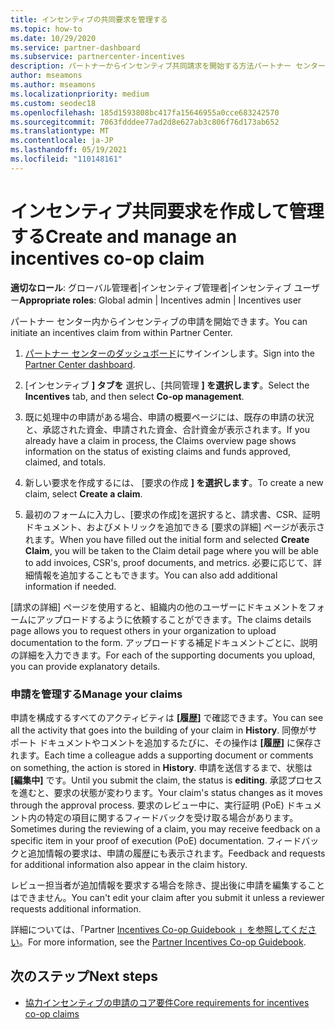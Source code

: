 ```yaml
---
title: インセンティブの共同要求を管理する
ms.topic: how-to
ms.date: 10/29/2020
ms.service: partner-dashboard
ms.subservice: partnercenter-incentives
description: パートナーからインセンティブ共同請求を開始する方法パートナー センター。 申請を構成するすべてのアクティビティは履歴で確認できます。
author: mseamons
ms.author: mseamons
ms.localizationpriority: medium
ms.custom: seodec18
ms.openlocfilehash: 185d1593808bc417fa15646955a0cce683242570
ms.sourcegitcommit: 7063fdddee77ad2d8e627ab3c806f76d173ab652
ms.translationtype: MT
ms.contentlocale: ja-JP
ms.lasthandoff: 05/19/2021
ms.locfileid: "110148161"
---
```

# <a name="create-and-manage-an-incentives-co-op-claim"></a><span data-ttu-id="c110a-104">インセンティブ共同要求を作成して管理する</span><span class="sxs-lookup"><span data-stu-id="c110a-104">Create and manage an incentives co-op claim</span></span>

<span data-ttu-id="c110a-105">**適切なロール**: グローバル管理者|インセンティブ管理者|インセンティブ ユーザー</span><span class="sxs-lookup"><span data-stu-id="c110a-105">**Appropriate roles**: Global admin | Incentives admin | Incentives user</span></span>

<span data-ttu-id="c110a-106">パートナー センター内からインセンティブの申請を開始できます。</span><span class="sxs-lookup"><span data-stu-id="c110a-106">You can initiate an incentives claim from within Partner Center.</span></span>

1. <span data-ttu-id="c110a-107">[パートナー センターのダッシュボード](https://partner.microsoft.com/dashboard/)にサインインします。</span><span class="sxs-lookup"><span data-stu-id="c110a-107">Sign into the [Partner Center dashboard](https://partner.microsoft.com/dashboard/).</span></span>

2. <span data-ttu-id="c110a-108">[インセンティブ **] タブを** 選択し、[共同管理 **] を選択します**。</span><span class="sxs-lookup"><span data-stu-id="c110a-108">Select the **Incentives** tab, and then select **Co-op management**.</span></span>

3. <span data-ttu-id="c110a-109">既に処理中の申請がある場合、申請の概要ページには、既存の申請の状況と、承認された資金、申請された資金、合計資金が表示されます。</span><span class="sxs-lookup"><span data-stu-id="c110a-109">If you already have a claim in process, the Claims overview page shows information on the status of existing claims and funds approved, claimed, and totals.</span></span>

4. <span data-ttu-id="c110a-110">新しい要求を作成するには、 [要求の作成 **] を選択します**。</span><span class="sxs-lookup"><span data-stu-id="c110a-110">To create a new claim, select **Create a claim**.</span></span>

5. <span data-ttu-id="c110a-111">最初のフォームに入力し、[要求の作成]を選択すると、請求書、CSR、証明ドキュメント、およびメトリックを追加できる [要求の詳細] ページが表示されます。</span><span class="sxs-lookup"><span data-stu-id="c110a-111">When you have filled out the initial form and selected **Create Claim**, you will be taken to the Claim detail page where you will be able to add invoices, CSR's, proof documents, and metrics.</span></span> <span data-ttu-id="c110a-112">必要に応じて、詳細情報を追加することもできます。</span><span class="sxs-lookup"><span data-stu-id="c110a-112">You can also add additional information if needed.</span></span>

<span data-ttu-id="c110a-113">[請求の詳細] ページを使用すると、組織内の他のユーザーにドキュメントをフォームにアップロードするように依頼することができます。</span><span class="sxs-lookup"><span data-stu-id="c110a-113">The claims details page allows you to request others in your organization to upload documentation to the form.</span></span> <span data-ttu-id="c110a-114">アップロードする補足ドキュメントごとに、説明の詳細を入力できます。</span><span class="sxs-lookup"><span data-stu-id="c110a-114">For each of the supporting documents you upload, you can provide explanatory details.</span></span> 

### <a name="manage-your-claims"></a><span data-ttu-id="c110a-115">申請を管理する</span><span class="sxs-lookup"><span data-stu-id="c110a-115">Manage your claims</span></span>

<span data-ttu-id="c110a-116">申請を構成するすべてのアクティビティは **[履歴]** で確認できます。</span><span class="sxs-lookup"><span data-stu-id="c110a-116">You can see all the activity that goes into the building of your claim in **History**.</span></span> <span data-ttu-id="c110a-117">同僚がサポート ドキュメントやコメントを追加するたびに、その操作は **[履歴]** に保存されます。</span><span class="sxs-lookup"><span data-stu-id="c110a-117">Each time a colleague adds a supporting document or comments on something, the action is stored in **History**.</span></span> <span data-ttu-id="c110a-118">申請を送信するまで、状態は **[編集中]** です。</span><span class="sxs-lookup"><span data-stu-id="c110a-118">Until you submit the claim, the status is **editing**.</span></span> <span data-ttu-id="c110a-119">承認プロセスを進むと、要求の状態が変わります。</span><span class="sxs-lookup"><span data-stu-id="c110a-119">Your claim's status changes as it moves through the approval process.</span></span> <span data-ttu-id="c110a-120">要求のレビュー中に、実行証明 (PoE) ドキュメント内の特定の項目に関するフィードバックを受け取る場合があります。</span><span class="sxs-lookup"><span data-stu-id="c110a-120">Sometimes during the reviewing of a claim, you may receive feedback on a specific item in your proof of execution (PoE) documentation.</span></span> <span data-ttu-id="c110a-121">フィードバックと追加情報の要求は、申請の履歴にも表示されます。</span><span class="sxs-lookup"><span data-stu-id="c110a-121">Feedback and requests for additional information also appear in the claim history.</span></span>

<span data-ttu-id="c110a-122">レビュー担当者が追加情報を要求する場合を除き、提出後に申請を編集することはできません。</span><span class="sxs-lookup"><span data-stu-id="c110a-122">You can't edit your claim after you submit it unless a reviewer requests additional information.</span></span>

<span data-ttu-id="c110a-123">詳細については、「Partner [Incentives Co-op Guidebook 」を参照してください](https://assetsprod.microsoft.com/co-op-guidebook.pdf)。</span><span class="sxs-lookup"><span data-stu-id="c110a-123">For more information, see the [Partner Incentives Co-op Guidebook](https://assetsprod.microsoft.com/co-op-guidebook.pdf).</span></span>

## <a name="next-steps"></a><span data-ttu-id="c110a-124">次のステップ</span><span class="sxs-lookup"><span data-stu-id="c110a-124">Next steps</span></span>

- [<span data-ttu-id="c110a-125">協力インセンティブの申請のコア要件</span><span class="sxs-lookup"><span data-stu-id="c110a-125">Core requirements for incentives co-op claims</span></span>](core-requirements.md)